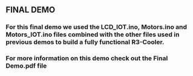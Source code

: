 ## FINAL DEMO

### For this final demo we used the LCD_IOT.ino, Motors.ino and Motors_IOT.ino files combined with the other files used in previous demos to build a fully functional R3-Cooler.
### For more information on this demo check out the Final Demo.pdf file

